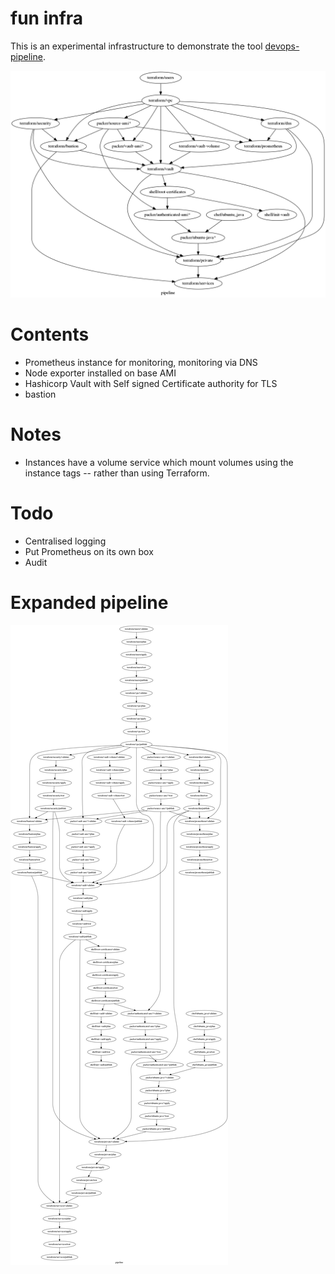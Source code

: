 # fun infra

This is an experimental infrastructure to demonstrate the tool [devops-pipeline](https://github.com/samsquire/devops-pipeline).

![Pipeline](architecture.png)

# Contents

* Prometheus instance for monitoring, monitoring via DNS
* Node exporter installed on base AMI
* Hashicorp Vault with Self signed Certificate authority for TLS
* bastion

# Notes

 * Instances have a volume service which mount volumes using the instance tags -- rather than using Terraform. 

# Todo

* Centralised logging 
* Put Prometheus on its own box
* Audit

# Expanded pipeline


![ExpandedPipeline](architecture.expanded.png)
